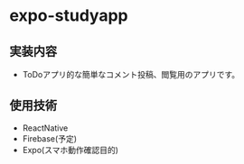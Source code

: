 # expo-studyapp

## 実装内容
- ToDoアプリ的な簡単なコメント投稿、閲覧用のアプリです。
## 使用技術
- ReactNative
- Firebase(予定)
- Expo(スマホ動作確認目的)

